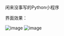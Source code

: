 闲来没事写的Python小程序

界面效果：




![image](https://github.com/QiaoKes/Campus-network-login-tool/blob/master/image/1.png)
![image](https://github.com/QiaoKes/Campus-network-login-tool/blob/master/image/2.png)
